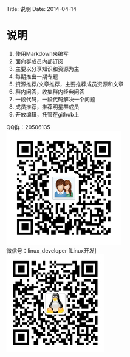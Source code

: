 Title: 说明
Date: 2014-04-14

说明
===========
1. 使用Markdown来编写
2. 面向群成员内部订阅
3. 主要以分享知识和资源为主
4. 每期推出一期专题
5. 资源推荐/文章推荐，主要推荐成员资源和文章
6. 群内问答，收集群内经典问答
7. 一段代码，一段代码解决一个问题
8. 成员推荐，推荐明星群成员
9. 开放编辑，托管在github上

QQ群：20506135  
![QQ群](image/qq.png)  
微信号：linux_developer [Linux开发]  
![微信](image/weixin.jpg)  
